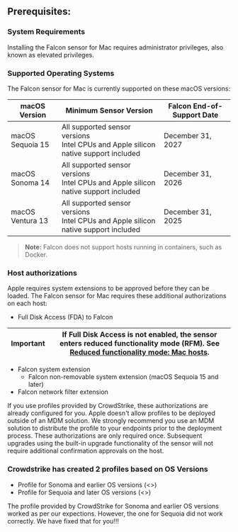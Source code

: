 ## Prerequisites:

### System Requirements
Installing the Falcon sensor for Mac requires administrator privileges, also known as elevated privileges.

### Supported Operating Systems
The Falcon sensor for Mac is currently supported on these macOS versions:

| macOS Version       | Minimum Sensor Version    | Falcon End-of-Support Date |
|---------------------|-------------------------|----------------------------|
| macOS Sequoia 15   | All supported sensor versions <br> Intel CPUs and Apple silicon native support included | December 31, 2027 |
| macOS Sonoma 14    | All supported sensor versions <br> Intel CPUs and Apple silicon native support included | December 31, 2026 |
| macOS Ventura 13   | All supported sensor versions <br> Intel CPUs and Apple silicon native support included | December 31, 2025 |

> **Note:** Falcon does not support hosts running in containers, such as Docker.

### Host authorizations
Apple requires system extensions to be approved before they can be loaded. The Falcon sensor for Mac requires these additional authorizations on each host:

- Full Disk Access (FDA) to Falcon

| **Important** | If Full Disk Access is not enabled, the sensor enters reduced functionality mode (RFM). See [Reduced functionality mode: Mac hosts](</documentation/page/e261a9b7/falcon-sensor-for-mac-deployment#pb0ee694>). |
|--------------|-------------------------------------------------------------------------------------------------------------------------------------|


- Falcon system extension
  - Falcon non-removable system extension (macOS Sequoia 15 and later)
- Falcon network filter extension

If you use profiles provided by CrowdStrike, these authorizations are already configured for you. Apple doesn't allow profiles to be deployed outside of an MDM
solution. We strongly recommend you use an MDM solution to distribute the profile to your endpoints prior to the deployment process. These authorizations are
only required once. Subsequent upgrades using the built-in upgrade functionality of the sensor will not require additional confirmation approvals on the host.

### Crowdstrike has created 2 profiles based on OS Versions

- Profile for Sonoma and earlier OS versions (<>)
- Profile for Sequoia and later OS versions (<>)

The profile provided by CrowdStrike for Sonoma and earlier OS versions worked as per our expections. However, the one for Sequoia did not work correctly. We have fixed that for you!!!



